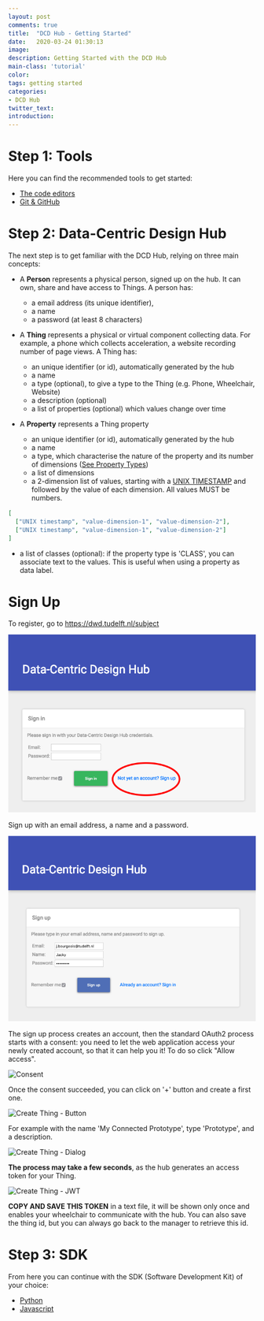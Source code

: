 ```yaml
---
layout: post
comments: true
title:  "DCD Hub - Getting Started"
date:   2020-03-24 01:30:13
image: 
description: Getting Started with the DCD Hub
main-class: 'tutorial'
color:
tags: getting started
categories:
- DCD Hub
twitter_text:
introduction:
---
```


# Step 1: Tools

Here you can find the recommended tools to get started:

- [The code editors](https://datacentricdesign.github.io/2019/04/30/tool-ide)
- [Git & GitHub](https://datacentricdesign.github.io/2019/09/10/tools-git)
    
# Step 2: Data-Centric Design Hub

The next step is to get familiar with the DCD Hub, relying on three main concepts:

* A **Person** represents a physical person, signed up on the hub. It can own, share and
 have access to Things. A person has:
 
  * a email address (its unique identifier),
  * a name
  * a password (at least 8 characters)

* A **Thing** represents a physical or virtual component collecting data. For example, a
phone which collects acceleration, a website recording number of page views. A Thing
has:

  * an unique identifier (or id), automatically generated by the hub 
  * a name
  * a type (optional), to give a type to the Thing (e.g. Phone, Wheelchair, Website)
  * a description (optional)
  * a list of properties (optional) which values change over time

* A **Property** represents a Thing property

  * an unique identifier (or id), automatically generated by the hub 
  * a name
  * a type, which characterise the nature of the property and its number of
  dimensions ([See Property Types](https://datacentricdesign.github.io/2020/03/24/dcdhub/api.html#property-types))
  * a list of dimensions
  * a 2-dimension list of values, starting with a [UNIX TIMESTAMP](https://www.unixtimestamp.com/)
  and followed by the value of each dimension. All values MUST be numbers.

```json
[
  ["UNIX timestamp", "value-dimension-1", "value-dimension-2"],
  ["UNIX timestamp", "value-dimension-1", "value-dimension-2"]
]
```
  
  * a list of classes (optional): if the property type is 'CLASS', you can associate
  text to the values. This is useful when using a property as data label.

# Sign Up

To register, go to <a href="https://dwd.tudelft.nl/subject" target="_blank">https://dwd.tudelft.nl/subject</a>

![DCD Hub](/assets/img/posts/dcdhub.png)

Sign up with an email address, a name and a password.

![Sign up](/assets/img/posts/signup.png)

The sign up process creates an account, then the standard OAuth2 process starts
with a consent: you need to let the web application access your newly created account,
so that it can help you it! To do so click "Allow access".

![Consent](/lab/assets/img/posts/consent.png)

Once the consent succeeded, you can click on '+' button and create a first one.

![Create Thing - Button](/lab/assets/img/posts/create_thing_button.png)

For example with the name 'My Connected Prototype', type 'Prototype', and a
description.

![Create Thing - Dialog](/lab/assets/img/posts/create_thing_dialog.png)

**The process may take a few seconds**, as the hub generates an access token for your Thing.

![Create Thing - JWT](/lab/assets/img/posts/create_thing_jwt.png)

**COPY AND SAVE THIS TOKEN** in a text file, it will be shown only once and enables
your wheelchair to communicate with the hub. You can also save the thing id, but
you can always go back to the manager to retrieve this id.

# Step 3: SDK

From here you can continue with the SDK (Software Development Kit) of your choice:

- [Python](https://datacentricdesign.github.io/lab/2020/03/24/dcdhub-sdk-python.html)
- [Javascript](https://datacentricdesign.github.io/lab/2020/03/24/dcdhub-sdk-js.html)


